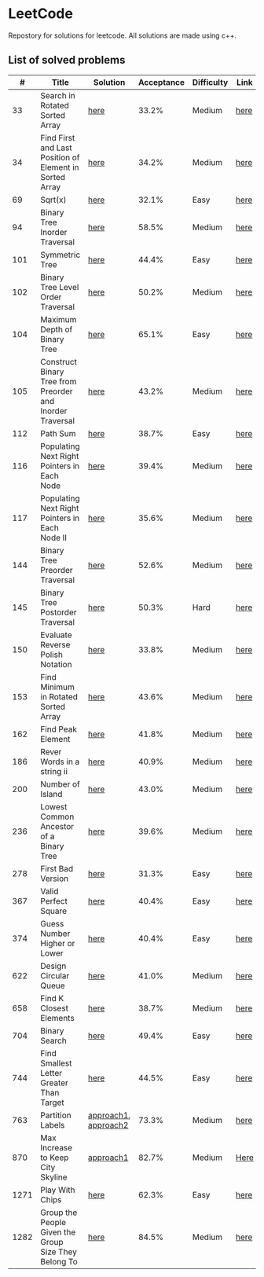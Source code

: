 # LeetCode

Repostory for solutions for leetcode. All solutions are made using c++.

## List of solved problems 

| __#__  | __Title__  | __Solution__  | __Acceptance__  | __Difficulty__  | __Link__  |
|---|---|---|---|---|---|
| 33  | Search in Rotated Sorted Array    | [here](https://github.com/Jumaruba/LeetCode/blob/master/searchInRotatedSortArray.cpp)  | 33.2%  | Medium  | [here](https://leetcode.com/problems/search-in-rotated-sorted-array)  |
| 34  | Find First and Last Position of Element in Sorted Array      | [here](https://github.com/Jumaruba/LeetCode/blob/master/firstAndLastSortedArray.cpp)   | 34.2%  | Medium  | [here](https://leetcode.com/problems/find-first-and-last-position-of-element-in-sorted-array)  |
| 69  | Sqrt(x) | [here](https://github.com/Jumaruba/LeetCode/blob/master/Sqrt(x).cpp)   | 32.1%   |Easy   | [here](https://leetcode.com/problems/sqrtx)  |
| 94  | Binary Tree Inorder Traversal   | [here](https://github.com/Jumaruba/LeetCode/blob/master/inOrder.cpp)   | 58.5%  | Medium  | [here](https://leetcode.com/problems/binary-tree-inorder-traversal)  |
| 101  | Symmetric Tree |[here](https://github.com/Jumaruba/LeetCode/blob/master/symmetricTree.cpp)    | 44.4%  | Easy  |[here](https://leetcode.com/problems/symmetric-tree)   |
| 102  | Binary Tree Level Order Traversal  |[here](https://github.com/Jumaruba/LeetCode/blob/master/levelOrder.cpp)    | 50.2%  | Medium  | [here](https://leetcode.com/problems/binary-tree-level-order-traversal)  |
| 104  | Maximum Depth of Binary Tree  | [here](https://github.com/Jumaruba/LeetCode/blob/master/maximumDepth_bottomUp.cpp)   | 65.1%  |Easy   |[here](https://leetcode.com/problems/maximum-depth-of-binary-tree)   |
| 105  | Construct Binary Tree from Preorder and Inorder Traversal  | [here](https://github.com/Jumaruba/LeetCode/blob/master/constructInorderPreoder.cpp)   | 43.2%  |Medium   |[here](https://leetcode.com/problems/construct-binary-tree-from-preorder-and-inorder-traversal)   |
| 112  | Path Sum  | [here](https://github.com/Jumaruba/LeetCode/blob/master/pathSum.cpp)   | 38.7%  | Easy  |[here](https://leetcode.com/problems/path-sum)   |
| 116  | Populating Next Right Pointers in Each Node   | [here](https://github.com/Jumaruba/LeetCode/blob/master/populatingNext.cpp)   | 39.4%  | Medium  |[here](https://leetcode.com/problems/populating-next-right-pointers-in-each-node)   |
| 117  | Populating Next Right Pointers in Each Node II   |[here](https://github.com/Jumaruba/LeetCode/blob/master/populatingNext_II_1.cpp)    | 35.6%  | Medium  | [here](https://leetcode.com/problems/populating-next-right-pointers-in-each-node-ii)  |
| 144  | Binary Tree Preorder Traversal   |[here](https://github.com/Jumaruba/LeetCode/blob/master/preOrder.cpp)    | 52.6%  | Medium  |[here](https://leetcode.com/problems/binary-tree-preorder-traversal)   |
| 145  | Binary Tree Postorder Traversal   | [here](https://github.com/Jumaruba/LeetCode/blob/master/postOrder.cpp)   | 50.3%  | Hard  |[here](https://leetcode.com/problems/binary-tree-postorder-traversal)   |
| 150  |  Evaluate Reverse Polish Notation  | [here](https://github.com/Jumaruba/LeetCode/blob/master/evaluateReversePolishNotation.cpp)   | 33.8%  | Medium  |[here](https://leetcode.com/problems/evaluate-reverse-polish-notation)   |
| 153  | Find Minimum in Rotated Sorted Array   |[here](https://github.com/Jumaruba/LeetCode/blob/master/findMinimunInSortedArray.cpp)    | 43.6%  |Medium   | [here](https://leetcode.com/problems/find-minimum-in-rotated-sorted-array)  |
| 162  | Find Peak Element  |[here](https://github.com/Jumaruba/LeetCode/blob/master/findPeakElement.cpp)    | 41.8%  | Medium  |[here](https://leetcode.com/problems/find-peak-element)   |
| 186  | Rever Words in a string ii | [here](https://github.com/Jumaruba/LeetCode/blob/master/reverse_string_II_aproach1.cpp) | 40.9% | Medium |[here](https://leetcode.com/problems/reverse-words-in-a-string-ii/)|
| 200  |  Number of Island   |[here](https://leetcode.com/problems/number-of-islands/)    | 43.0%  | Medium  | [here](https://github.com/Jumaruba/LeetCode/blob/master/numberofIsland.cpp)
| 236  |  Lowest Common Ancestor of a Binary Tree   |[here](https://github.com/Jumaruba/LeetCode/blob/master/lowestCommonAncestorBinaryTree.cpp)    | 39.6%  | Medium  |[here](https://leetcode.com/problems/lowest-common-ancestor-of-a-binary-tree)   |
| 278  | First Bad Version  | [here](https://github.com/Jumaruba/LeetCode/blob/master/firstBadVersion.cpp)   | 31.3%  |Easy   | [here](https://leetcode.com/problems/first-bad-version)  |
| 367  | Valid Perfect Square  |[here](https://github.com/Jumaruba/LeetCode/blob/master/validPerfectSquare.cpp)    | 40.4%  | Easy  |[here](https://leetcode.com/problems/valid-perfect-square)   |
| 374  | Guess Number Higher or Lower   | [here](https://github.com/Jumaruba/LeetCode/blob/master/guessNumberHigherOrLower.cpp)   | 40.4%  | Easy  | [here](https://leetcode.com/problems/guess-number-higher-or-lower)  |
| 622 | Design Circular Queue  |[here](https://github.com/Jumaruba/LeetCode/blob/master/circularQueue.cpp)    | 41.0%  |Medium   |[here](https://leetcode.com/problems/design-circular-queue)   |
| 658  | Find K Closest Elements  |[here](https://github.com/Jumaruba/LeetCode/blob/master/findKClosestElement.cpp)    | 38.7%  |Medium   |[here](https://leetcode.com/problems/find-k-closest-elements)   |
| 704  | Binary Search    |[here](https://github.com/Jumaruba/LeetCode/blob/master/binarySearch.cpp)    | 49.4%  | Easy  | [here](https://leetcode.com/problems/binary-search)  |
| 744  | Find Smallest Letter Greater Than Target   |[here](https://github.com/Jumaruba/LeetCode/blob/master/findSmallestLetterGreaterThanTarget.cpp)    | 44.5%  | Easy  |[here](https://leetcode.com/problems/find-smallest-letter-greater-than-target)   |
| 763 | Partition Labels | [approach1](https://github.com/Jumaruba/LeetCode/blob/master/partition_labels_1approach.cpp), [approach2](https://github.com/Jumaruba/LeetCode/blob/master/partition_labels_2approach.cpp) | 73.3% | Medium | [here](https://leetcode.com/problems/partition-labels/)|
| 870 | Max Increase to Keep City Skyline | [approach1](https://github.com/Jumaruba/LeetCode/blob/master/skyline.cpp) | 82.7% | Medium | [Here](https://leetcode.com/problems/max-increase-to-keep-city-skyline) | 
| 1271  | Play With Chips  |[here](https://github.com/Jumaruba/LeetCode/blob/master/playWithChips.cpp)    | 62.3%  | Easy  |[here](https://leetcode.com/contest/weekly-contest-157/problems/play-with-chips/)   |
|1282| Group the People Given the Group Size They Belong To |[here](https://github.com/Jumaruba/LeetCode/blob/master/groupThePeople.cpp) | 84.5% | Medium | [here](https://leetcode.com/contest/weekly-contest-166/problems/group-the-people-given-the-group-size-they-belong-to/) 



